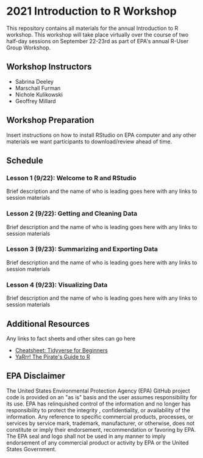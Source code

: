# 2021 Introduction to R Workshop
This repository contains all materials for the annual Introduction to R workshop. This workshop will take place virtually over the course of two half-day sessions on September 22-23rd as part of EPA's annual R-User Group Workshop.

## Workshop Instructors
- Sabrina Deeley
- Marschall Furman
- Nichole Kulikowski
- Geoffrey Millard

## Workshop Preparation
Insert instructions on how to install RStudio on EPA computer and any other materials we want participants to download/review ahead of time.

## Schedule
### Lesson 1 (9/22): Welcome to R and RStudio
Brief description and the name of who is leading goes here with any links to session materials

### Lesson 2 (9/22): Getting and Cleaning Data
Brief description and the name of who is leading goes here with any links to session materials

### Lesson 3 (9/23): Summarizing and Exporting Data
Brief description and the name of who is leading goes here with any links to session materials

### Lesson 4 (9/23): Visualizing Data
Brief description and the name of who is leading goes here with any links to session materials

## Additional Resources
Any links to fact sheets and other sites can go here
- [Cheatsheet: Tidyverse for Beginners](https://s3.amazonaws.com/assets.datacamp.com/blog_assets/Tidyverse+Cheat+Sheet.pdf)
- [YaRrr! The Pirate's Guide to R](https://bookdown.org/ndphillips/YaRrr/)

## EPA Disclaimer
The United States Environmental Protection Agency (EPA) GitHub project code is provided on an "as is" basis and the user assumes responsibility for its use. EPA has relinquished control of the information and no longer has responsibility to protect the integrity , confidentiality, or availability of the information. Any reference to specific commercial products, processes, or services by service mark, trademark, manufacturer, or otherwise, does not constitute or imply their endorsement, recommendation or favoring by EPA. The EPA seal and logo shall not be used in any manner to imply endorsement of any commercial product or activity by EPA or the United States Government.
